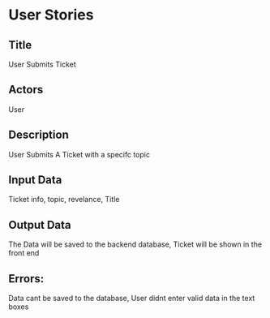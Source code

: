 # User Stories

## Title

User Submits Ticket

## Actors

User

## Description

User Submits A Ticket with a specifc topic

## Input Data

Ticket info, topic, revelance, Title

## Output Data

The Data will be saved to the backend database, Ticket will be shown in the front end

## Errors:

Data cant be saved to the database, User didnt enter valid data in the text boxes
